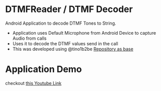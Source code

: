 # DTMFReader / DTMF Decoder

Android Application to decode DTMF Tones to String.

  * Application uses Default Microphone from Android Device to capture Audio from calls
  * Uses it to decode the DTMF values send in the call
  * This was developed using @tino1b2be [Repository as base](https://github.com/tino1b2be/DTMF-Decoder)

# Application Demo

checkout [this Youtube Link](https://youtu.be/DKslqhYEGnc)
